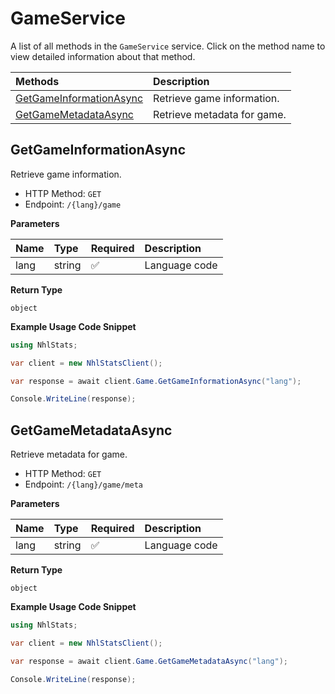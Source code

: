 # GameService

A list of all methods in the `GameService` service. Click on the method name to view detailed information about that method.

| Methods                                             | Description                 |
| :-------------------------------------------------- | :-------------------------- |
| [GetGameInformationAsync](#getgameinformationasync) | Retrieve game information.  |
| [GetGameMetadataAsync](#getgamemetadataasync)       | Retrieve metadata for game. |

## GetGameInformationAsync

Retrieve game information.

- HTTP Method: `GET`
- Endpoint: `/{lang}/game`

**Parameters**

| Name | Type   | Required | Description   |
| :--- | :----- | :------- | :------------ |
| lang | string | ✅       | Language code |

**Return Type**

`object`

**Example Usage Code Snippet**

```csharp
using NhlStats;

var client = new NhlStatsClient();

var response = await client.Game.GetGameInformationAsync("lang");

Console.WriteLine(response);
```

## GetGameMetadataAsync

Retrieve metadata for game.

- HTTP Method: `GET`
- Endpoint: `/{lang}/game/meta`

**Parameters**

| Name | Type   | Required | Description   |
| :--- | :----- | :------- | :------------ |
| lang | string | ✅       | Language code |

**Return Type**

`object`

**Example Usage Code Snippet**

```csharp
using NhlStats;

var client = new NhlStatsClient();

var response = await client.Game.GetGameMetadataAsync("lang");

Console.WriteLine(response);
```

<!-- This file was generated by liblab | https://liblab.com/ -->
